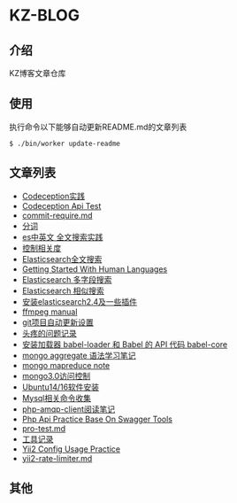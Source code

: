 # KZ-BLOG
## 介绍
KZ博客文章仓库
## 使用
执行命令以下能够自动更新README.md的文章列表
```
$ ./bin/worker update-readme
```

## 文章列表
* [Codeception实践](https://github.com/KOMKZ/blog/blob/master/codeception-practice.md)
* [Codeception Api Test](https://github.com/KOMKZ/blog/blob/master/codexception-code-test.md)
* [commit-require.md](https://github.com/KOMKZ/blog/blob/master/commit-require.md)
* [分词](https://github.com/KOMKZ/blog/blob/master/es-Identifying-words.md)
* [es中英文 全文搜索实践](https://github.com/KOMKZ/blog/blob/master/es-cn-search-practice.md)
* [控制相关度](https://github.com/KOMKZ/blog/blob/master/es-controlling-revelance.md)
* [Elasticsearch全文搜索](https://github.com/KOMKZ/blog/blob/master/es-full-text-search.md)
* [Getting Started With Human Languages](https://github.com/KOMKZ/blog/blob/master/es-getting-started-with-languages.md)
* [Elasticsearch 多字段搜索](https://github.com/KOMKZ/blog/blob/master/es-multifield-search.md)
* [Elasticsearch 相似搜索](https://github.com/KOMKZ/blog/blob/master/es-proximity-match.md)
* [安装elasticsearch2.4及一些插件](https://github.com/KOMKZ/blog/blob/master/es2.4-install.md)
* [ffmpeg manual](https://github.com/KOMKZ/blog/blob/master/ffmpeg.md)
* [git项目自动更新设置](https://github.com/KOMKZ/blog/blob/master/git-autopull-practice.md)
* [头疼的问题记录](https://github.com/KOMKZ/blog/blob/master/headache.md)
* [安装加载器 babel-loader 和 Babel 的 API 代码 babel-core](https://github.com/KOMKZ/blog/blob/master/js-new.md)
* [mongo aggregate 语法学习笔记](https://github.com/KOMKZ/blog/blob/master/mongo-aggregate-grammer-note.md)
* [mongo mapreduce note](https://github.com/KOMKZ/blog/blob/master/mongo-mapreduce.md)
* [mongo3.0访问控制](https://github.com/KOMKZ/blog/blob/master/mongodb-access-control-note.md)
* [Ubuntu14/16软件安装](https://github.com/KOMKZ/blog/blob/master/my-preinstall-soft-for-ubuntu14~16.md)
* [Mysql相关命令收集](https://github.com/KOMKZ/blog/blob/master/mysql-commands.md)
* [php-amqp-client阅读笔记](https://github.com/KOMKZ/blog/blob/master/php-amqp-client-note.md)
* [Php Api Practice Base On Swagger Tools](https://github.com/KOMKZ/blog/blob/master/php-swagger-practice.md)
* [pro-test.md](https://github.com/KOMKZ/blog/blob/master/pro-test.md)
* [工具记录](https://github.com/KOMKZ/blog/blob/master/tools.md)
* [Yii2 Config Usage Practice](https://github.com/KOMKZ/blog/blob/master/yii2-config-practice.md)
* [yii2-rate-limiter.md](https://github.com/KOMKZ/blog/blob/master/yii2-rate-limiter.md)
## 其他
